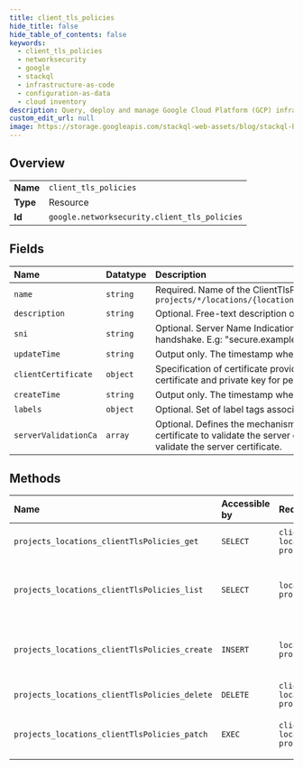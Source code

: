 ```yaml
---
title: client_tls_policies
hide_title: false
hide_table_of_contents: false
keywords:
  - client_tls_policies
  - networksecurity
  - google    
  - stackql
  - infrastructure-as-code
  - configuration-as-data
  - cloud inventory
description: Query, deploy and manage Google Cloud Platform (GCP) infrastructure and resources using SQL
custom_edit_url: null
image: https://storage.googleapis.com/stackql-web-assets/blog/stackql-blog-post-featured-image.png
---
```

  
    

## Overview
<table><tbody>
<tr><td><b>Name</b></td><td><code>client_tls_policies</code></td></tr>
<tr><td><b>Type</b></td><td>Resource</td></tr>
<tr><td><b>Id</b></td><td><code>google.networksecurity.client_tls_policies</code></td></tr>
</tbody></table>

## Fields
| Name | Datatype | Description |
|:-----|:---------|:------------|
| `name` | `string` | Required. Name of the ClientTlsPolicy resource. It matches the pattern `projects/*/locations/{location}/clientTlsPolicies/{client_tls_policy}` |
| `description` | `string` | Optional. Free-text description of the resource. |
| `sni` | `string` | Optional. Server Name Indication string to present to the server during TLS handshake. E.g: "secure.example.com". |
| `updateTime` | `string` | Output only. The timestamp when the resource was updated. |
| `clientCertificate` | `object` | Specification of certificate provider. Defines the mechanism to obtain the certificate and private key for peer to peer authentication. |
| `createTime` | `string` | Output only. The timestamp when the resource was created. |
| `labels` | `object` | Optional. Set of label tags associated with the resource. |
| `serverValidationCa` | `array` | Optional. Defines the mechanism to obtain the Certificate Authority certificate to validate the server certificate. If empty, client does not validate the server certificate. |
## Methods
| Name | Accessible by | Required Params | Description |
|:-----|:--------------|:----------------|:------------|
| `projects_locations_clientTlsPolicies_get` | `SELECT` | `clientTlsPoliciesId, locationsId, projectsId` | Gets details of a single ClientTlsPolicy. |
| `projects_locations_clientTlsPolicies_list` | `SELECT` | `locationsId, projectsId` | Lists ClientTlsPolicies in a given project and location. |
| `projects_locations_clientTlsPolicies_create` | `INSERT` | `locationsId, projectsId` | Creates a new ClientTlsPolicy in a given project and location. |
| `projects_locations_clientTlsPolicies_delete` | `DELETE` | `clientTlsPoliciesId, locationsId, projectsId` | Deletes a single ClientTlsPolicy. |
| `projects_locations_clientTlsPolicies_patch` | `EXEC` | `clientTlsPoliciesId, locationsId, projectsId` | Updates the parameters of a single ClientTlsPolicy. |
